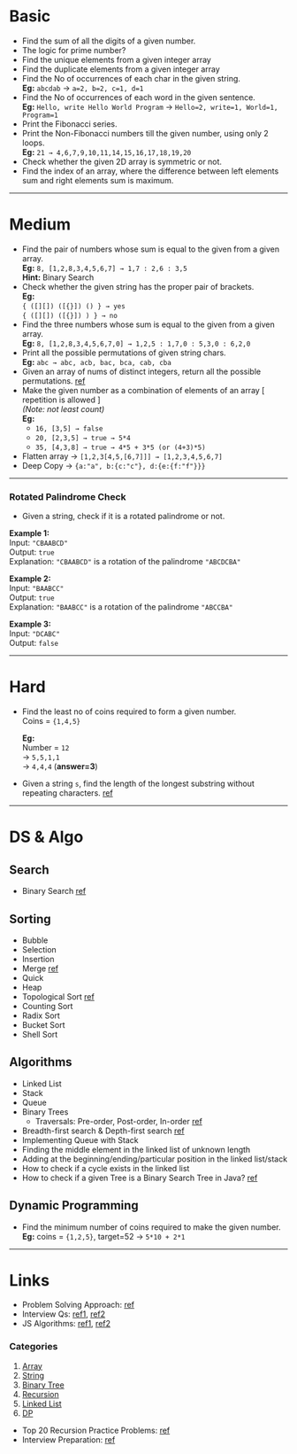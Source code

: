 # Basic

- Find the sum of all the digits of a given number.
- The logic for prime number?
- Find the unique elements from a given integer array
- Find the duplicate elements from a given integer array
- Find the No of occurrences of each char in the given string.  
  **Eg:** `abcdab` → `a=2, b=2, c=1, d=1`
- Find the No of occurrences of each word in the given sentence.  
  **Eg:** `Hello, write Hello World Program` → `Hello=2, write=1, World=1, Program=1`
- Print the Fibonacci series.
- Print the Non-Fibonacci numbers till the given number, using only 2 loops.  
  **Eg:** `21 → 4,6,7,9,10,11,14,15,16,17,18,19,20`
- Check whether the given 2D array is symmetric or not.
- Find the index of an array, where the difference between left elements sum and right elements sum is maximum.

---

# Medium

- Find the pair of numbers whose sum is equal to the given from a given array.  
  **Eg:** `8, [1,2,8,3,4,5,6,7] → 1,7 : 2,6 : 3,5`  
  **Hint:** Binary Search
- Check whether the given string has the proper pair of brackets.  
  **Eg:**  
  `{ ([][]) ([{}]) () } → yes`  
  `{ ([][]) ([{}]) ) } → no`
- Find the three numbers whose sum is equal to the given from a given array.  
  **Eg:** `8, [1,2,8,3,4,5,6,7,0] → 1,2,5 : 1,7,0 : 5,3,0 : 6,2,0`
- Print all the possible permutations of given string chars.  
  **Eg:** `abc → abc, acb, bac, bca, cab, cba`
- Given an array of nums of distinct integers, return all the possible permutations. [ref](https://leetcode.com/problems/permutations/)
- Make the given number as a combination of elements of an array [ repetition is allowed ]  
  *(Note: not least count)*  
  **Eg:**  
  - `16, [3,5] → false`  
  - `20, [2,3,5] → true → 5*4`  
  - `35, [4,3,8] → true → 4*5 + 3*5 (or (4+3)*5)`
- Flatten array → `[1,2,3[4,5,[6,7]]] → [1,2,3,4,5,6,7]`  
- Deep Copy → `{a:"a", b:{c:"c"}, d:{e:{f:"f"}}}`

---

### Rotated Palindrome Check

- Given a string, check if it is a rotated palindrome or not.

**Example 1:**  
Input: `"CBAABCD"`  
Output: `true`  
Explanation: `"CBAABCD"` is a rotation of the palindrome `"ABCDCBA"`

**Example 2:**  
Input: `"BAABCC"`  
Output: `true`  
Explanation: `"BAABCC"` is a rotation of the palindrome `"ABCCBA"`

**Example 3:**  
Input: `"DCABC"`  
Output: `false`

---

# Hard

- Find the least no of coins required to form a given number.  
  Coins = `{1,4,5}`  

  **Eg:**  
  Number = `12`  
  → `5,5,1,1`  
  → `4,4,4` (**answer=3**)

- Given a string `s`, find the length of the longest substring without repeating characters. [ref](https://leetcode.com/problems/longest-substring-without-repeating-characters/)

---

# DS & Algo

## Search
- Binary Search [ref](https://www.youtube.com/watch?v=P3YID7liBug&ab_channel=HackerRank)

## Sorting
- Bubble  
- Selection  
- Insertion  
- Merge [ref](https://www.youtube.com/watch?v=P3YID7liBug&ab_channel=HackerRank)
- Quick  
- Heap  
- Topological Sort [ref](https://www.youtube.com/watch?v=cIBFEhD77b4&ab_channel=WilliamFiset)
- Counting Sort  
- Radix Sort  
- Bucket Sort  
- Shell Sort  

## Algorithms
- Linked List  
- Stack  
- Queue  
- Binary Trees  
  - Traversals: Pre-order, Post-order, In-order [ref](https://www.youtube.com/watch?v=BHB0B1jFKQc&ab_channel=BackToBackSWE) 
- Breadth-first search & Depth-first search [ref](https://www.youtube.com/watch?v=zaBhtODEL0w&ab_channel=HackerRank)
- Implementing Queue with Stack  
- Finding the middle element in the linked list of unknown length  
- Adding at the beginning/ending/particular position in the linked list/stack  
- How to check if a cycle exists in the linked list  
- How to check if a given Tree is a Binary Search Tree in Java? [ref](https://javarevisited.blogspot.com/2021/12/how-to-check-if-tree-is-binary-search.html#ixzz7eZnrYt1N)

## Dynamic Programming
- Find the minimum number of coins required to make the given number.  
  **Eg:** coins = `{1,2,5}`, target=52 → `5*10 + 2*1`

---

# Links

- Problem Solving Approach: [ref](https://medium.com/enjoy-algorithm/popular-problem-solving-approaches-in-data-structures-and-algorithms-6b4d30a0823d)  
- Interview Qs: [ref1](https://medium.com/javarevisited/50-data-structure-and-algorithms-interview-questions-for-programmers-b4b1ac61f5b0), [ref2](https://github.com/jwasham/coding-interview-university)
- JS Algorithms: [ref1](https://github.com/trekhleb/javascript-algorithms), [ref2](https://github.com/TheAlgorithms/Javascript)  

### Categories
1. [Array](https://bit.ly/3vM1JP5)  
2. [String](https://bit.ly/3SMkjkb)  
3. [Binary Tree](https://bit.ly/3JIsn1i)  
4. [Recursion](https://bit.ly/3JDhUnv)  
5. [Linked List](https://bit.ly/3zFatrn)  
6. [DP](https://bit.ly/3vLwjs5)  

- Top 20 Recursion Practice Problems: [ref](https://dev.to/javinpaul/top-20-recursion-practice-problems-and-exercises-for-programming-interviews-3lne) 
- Interview Preparation: [ref](https://github.com/yangshun/tech-interview-handbook)

